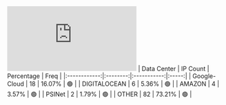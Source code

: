 ![Diagramm](https://github.com/obajay/StateSync-snapshots/blob/main/Projects/Umee/1/README.md)
| Data Center | IP Count | Percentage | Freq |
|:------------:|:--------:|:-----------:|:-----:|
| Google-Cloud | 18 | 16.07% | 🟢 |
| DIGITALOCEAN | 6 | 5.36% | 🟢 |
| AMAZON | 4 | 3.57% | 🟢 |
| PSINet | 2 | 1.79% | 🟢 |
| OTHER | 82 | 73.21% | 🟢 |